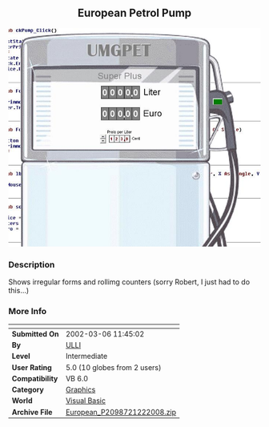 ﻿<div align="center">

## European Petrol Pump

<img src="PIC20081221652221355.JPG">
</div>

### Description

Shows irregular forms and rollimg counters (sorry Robert, I just had to do this...)
 
### More Info
 


<span>             |<span>
---                |---
**Submitted On**   |2002-03-06 11:45:02
**By**             |[ULLI](https://github.com/Planet-Source-Code/PSCIndex/blob/master/ByAuthor/ulli.md)
**Level**          |Intermediate
**User Rating**    |5.0 (10 globes from 2 users)
**Compatibility**  |VB 6\.0
**Category**       |[Graphics](https://github.com/Planet-Source-Code/PSCIndex/blob/master/ByCategory/graphics__1-46.md)
**World**          |[Visual Basic](https://github.com/Planet-Source-Code/PSCIndex/blob/master/ByWorld/visual-basic.md)
**Archive File**   |[European\_P2098721222008\.zip](https://github.com/Planet-Source-Code/ulli-european-petrol-pump__1-69966/archive/master.zip)








